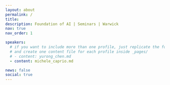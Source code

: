 ```yaml
---
layout: about
permalink: /
title:
description: Foundation of AI | Seminars | Warwick
nav: true
nav_order: 1

speakers:
  # if you want to include more than one profile, just replicate the following block
  # and create one content file for each profile inside _pages/
  # - content: yurong_chen.md
  - content: michele_caprio.md

news: false
social: true
---
```

